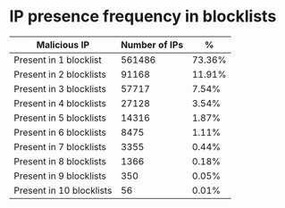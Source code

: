 # IP presence frequency in blocklists
| Malicious IP | Number of IPs | % |
|----|----|----|
| Present in 1 blocklist | 561486 | 73.36% |
| Present in 2 blocklists | 91168 | 11.91% |
| Present in 3 blocklists | 57717 | 7.54% |
| Present in 4 blocklists | 27128 | 3.54% |
| Present in 5 blocklists | 14316 | 1.87% |
| Present in 6 blocklists | 8475 | 1.11% |
| Present in 7 blocklists | 3355 | 0.44% |
| Present in 8 blocklists | 1366 | 0.18% |
| Present in 9 blocklists | 350 | 0.05% |
| Present in 10 blocklists | 56 | 0.01% |
